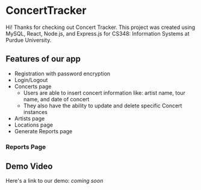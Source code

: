 # ConcertTracker
Hi! Thanks for checking out Concert Tracker. This project was created using MySQL, React, Node.js, and Express.js for CS348: Information Systems at Purdue University.


## Features of our app
- Registration with password encryption
- Login/Logout
- Concerts page
  - Users are able to insert concert information like: artist name, tour name, and date of concert
  - They also have the ability to update and delete specific Concert instances
- Artists page
- Locations page
- Generate Reports page

### Reports Page


## Demo Video
Here's a link to our demo: *coming soon*
